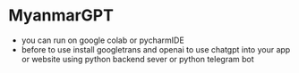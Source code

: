 # MyanmarGPT
- you can run on google colab or pycharmIDE
- before to use install googletrans and openai
to use chatgpt into your app or website using python backend sever or python telegram bot
